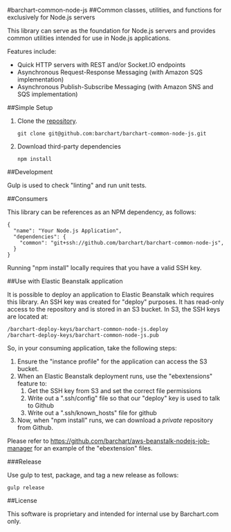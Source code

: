 #barchart-common-node-js
##Common classes, utilities, and functions for exclusively for Node.js servers

This library can serve as the foundation for Node.js servers and 
provides common utilities intended for use in Node.js applications.

Features include:

* Quick HTTP servers with REST and/or Socket.IO endpoints
* Asynchronous Request-Response Messaging (with Amazon SQS implementation)
* Asynchronous Publish-Subscribe Messaging (with Amazon SNS and SQS implementation)


##Simple Setup

1.	Clone the [repository](https://github.com/barchart/barchart-common-node-js).

		git clone git@github.com:barchart/barchart-common-node-js.git

2.	Download third-party dependencies
		
		npm install
		

##Development

Gulp is used to check "linting" and run unit tests.


##Consumers

This library can be references as an NPM dependency, as follows:

	{
	  "name": "Your Node.js Application",
	  "dependencies": {
		"common": "git+ssh://github.com/barchart/barchart-common-node-js",
	  }
	}
	
Running "npm install" locally requires that you have a valid SSH key.


##Use with Elastic Beanstalk application

It is possible to deploy an application to Elastic Beanstalk which
requires this library. An SSH key was created for "deploy" purposes.
It has read-only access to the repository and is stored in an S3 bucket.
In S3, the SSH keys are located at:

	/barchart-deploy-keys/barchart-common-node-js.deploy
	/barchart-deploy-keys/barchart-common-node-js.pub
	

So, in your consuming application, take the following steps:

1. Ensure the "instance profile" for the application can access the S3 bucket. 
2. When an Elastic Beanstalk deployment runs, use the "ebextensions" feature to:
	1. Get the SSH key from S3 and set the correct file permissions
	2. Write out a ".ssh/config" file so that our "deploy" key is used to talk to Github
	3. Write out a ".ssh/known_hosts" file for github
3. Now, when "npm install" runs, we can download a *private* repository from Github.

Please refer to https://github.com/barchart/aws-beanstalk-nodejs-job-manager for an
example of the "ebextension" files.


###Release

Use gulp to test, package, and tag a new release as follows:

	gulp release
	

##License

This software is proprietary and intended for internal use by Barchart.com only.